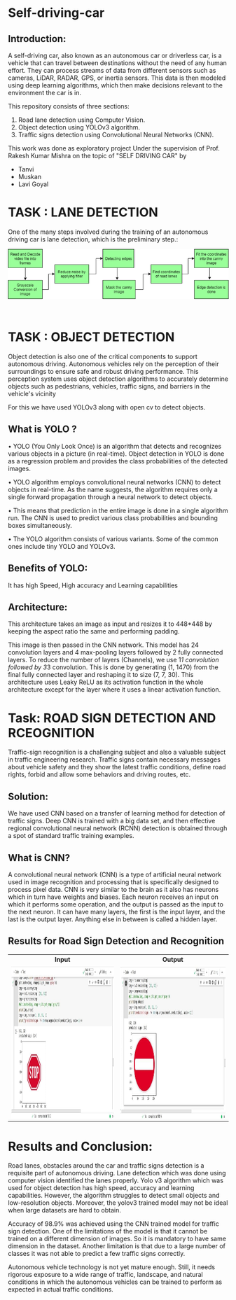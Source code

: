 # Self-driving-car

## Introduction:
A self-driving car, also known as an autonomous car or driverless car, is a vehicle that can travel between destinations without the need of any human effort. They can process streams of data from different sensors such as cameras, LiDAR, RADAR, GPS, or inertia sensors. This data is then modeled using deep learning algorithms, which then make decisions relevant to the environment the car is in. 

This repository consists of three sections: 
1. Road lane detection using Computer Vision. 
2. Object detection using YOLOv3 algorithm.
3. Traffic signs detection using Convolutional Neural Networks (CNN).

This work was done as exploratory project Under the supervision of Prof. Rakesh Kumar Mishra on the topic of "SELF DRIVING CAR" 
by
- Tanvi 
- Muskan
- Lavi Goyal


# TASK : LANE DETECTION
One of the many steps involved during the training of an autonomous driving car is lane
detection, which is the preliminary step.:

<p align = "center">
<img src ="https://github.com/Tanvi-Sharmaa/Self-driving-car/blob/main/lane%20detection%20steps.png" align = "center"/>
</p>
<br>

# TASK : OBJECT DETECTION
Object detection is also one of the critical components to support autonomous driving.
Autonomous vehicles rely on the perception of their surroundings to ensure safe and robust
driving performance. This perception system uses object detection algorithms to accurately
determine objects such as pedestrians, vehicles, traffic signs, and barriers in the vehicle's vicinity

For this we have used YOLOv3 along with open cv to detect objects.

  
## What is YOLO ?
• YOLO (You Only Look Once) is an algorithm that detects and recognizes various objects
in a picture (in real-time). Object detection in YOLO is done as a regression problem and
provides the class probabilities of the detected images.
  
• YOLO algorithm employs convolutional neural networks (CNN) to detect objects in
real-time. As the name suggests, the algorithm requires only a single forward propagation
through a neural network to detect objects.
  
• This means that prediction in the entire image is done in a single algorithm run. The CNN
is used to predict various class probabilities and bounding boxes simultaneously.
  
• The YOLO algorithm consists of various variants. Some of the common ones include tiny
YOLO and YOLOv3.

## Benefits of YOLO:
It has high Speed, High accuracy and Learning capabilities
  
## Architecture:
This architecture takes an image as input and resizes it to 448*448 by keeping the aspect ratio
the same and performing padding. 

This image is then passed in the CNN network. This model has 24 convolution layers and 4 max-pooling layers followed by 2 fully connected layers. To
reduce the number of layers (Channels), we use 1*1 convolution followed by 3*3 convolution.
This is done by generating (1, 1470) from the final fully connected layer and reshaping it to size (7, 7, 30).
This architecture uses Leaky ReLU as its activation function in the whole architecture except for the layer where it uses a linear activation function.
  
# Task: ROAD SIGN DETECTION AND RCEOGNITION
Traffic-sign recognition is a challenging subject and also a valuable subject in traffic engineering
research. Traffic signs contain necessary messages about vehicle safety and they show the latest
traffic conditions, define road rights, forbid and allow some behaviors and driving routes, etc.

## Solution:
We have used CNN based on a transfer of learning method for detection of traffic signs. Deep
CNN is trained with a big data set, and then effective regional convolutional neural network
(RCNN) detection is obtained through a spot of standard traffic training examples.

## What is CNN?
A convolutional neural network (CNN) is a type of artificial neural network used in image
recognition and processing that is specifically designed to process pixel data.
CNN is very similar to the brain as it also has neurons which in turn have weights and biases.
Each neuron receives an input on which it performs some operation, and the output is passed as
the input to the next neuron. It can have many layers, the first is the input layer, and the last is the
output layer. Anything else in between is called a hidden layer.

## Results for Road Sign Detection and Recognition
  <table>
  <tr>
    <td align = "center"><B>Input</B></td>
    <td align = "center"><B>Output</B></td>
  </tr>
  <tr>
    <td><img src = "https://github.com/Tanvi-Sharmaa/Self-driving-car/blob/main/road_sign_detection_i1.jpeg" height = "350", width = "450"/></td>
    <td><img src = "https://github.com/Tanvi-Sharmaa/Self-driving-car/blob/main/road_sign_detection_i2.jpeg" height = "350", width = "450"/></td>
 </tr>
  </table>
    
# Results and Conclusion:
Road lanes, obstacles around the car and traffic signs detection is a requisite part of autonomous
driving.
Lane detection which was done using computer vision identified the lanes properly.
Yolo v3 algorithm which was used for object detection has high speed, accuracy and learning
capabilities. However, the algorithm struggles to detect small objects and low-resolution objects.
Moreover, the yolov3 trained model may not be ideal when large datasets are hard to obtain.
    
Accuracy of 98.9% was achieved using the CNN trained model for traffic sign detection. One of
the limitations of the model is that it cannot be trained on a different dimension of images. So it
is mandatory to have same dimension in the dataset. Another limitation is that due to a large
number of classes it was not able to predict a few traffic signs correctly.
    
Autonomous vehicle technology is not yet mature enough. Still, it needs rigorous exposure to a
wide range of traffic, landscape, and natural conditions in which the autonomous vehicles can be
trained to perform as expected in actual traffic conditions.

